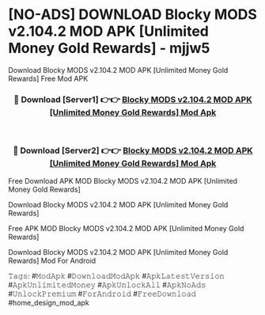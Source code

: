 # [NO-ADS] DOWNLOAD Blocky MODS v2.104.2 MOD APK [Unlimited Money Gold Rewards] - mjjw5
Download Blocky MODS v2.104.2 MOD APK [Unlimited Money Gold Rewards] Free Mod APK

<div align="center">
<h3>🔴 Download [Server1] 👉👉 <a href="https://apk-comot.site?title=Blocky_MODS_v2.104.2_MOD_APK_[Unlimited_Money_Gold_Rewards]">Blocky MODS v2.104.2 MOD APK [Unlimited Money Gold Rewards] Mod Apk</a></h3><br>

<h3>🔴 Download [Server2] 👉👉 <a href="https://apk-comot.site?title=Blocky_MODS_v2.104.2_MOD_APK_[Unlimited_Money_Gold_Rewards]">Blocky MODS v2.104.2 MOD APK [Unlimited Money Gold Rewards] Mod Apk</a></h3>
</div>


Free Download APK MOD Blocky MODS v2.104.2 MOD APK [Unlimited Money Gold Rewards]

Download Blocky MODS v2.104.2 MOD APK [Unlimited Money Gold Rewards] 

Free APK MOD Blocky MODS v2.104.2 MOD APK [Unlimited Money Gold Rewards] 

Download Blocky MODS v2.104.2 MOD APK [Unlimited Money Gold Rewards] Mod For Android

𝚃𝚊𝚐𝚜: #𝙼𝚘𝚍𝙰𝚙𝚔 #𝙳𝚘𝚠𝚗𝚕𝚘𝚊𝚍𝙼𝚘𝚍𝙰𝚙𝚔 #𝙰𝚙𝚔𝙻𝚊𝚝𝚎𝚜𝚝𝚅𝚎𝚛𝚜𝚒𝚘𝚗 #𝙰𝚙𝚔𝚄𝚗𝚕𝚒𝚖𝚒𝚝𝚎𝚍𝙼𝚘𝚗𝚎𝚢 #𝙰𝚙𝚔𝚄𝚗𝚕𝚘𝚌𝚔𝙰𝚕𝚕 #𝙰𝚙𝚔𝙽𝚘𝙰𝚍𝚜 #𝚄𝚗𝚕𝚘𝚌𝚔𝙿𝚛𝚎𝚖𝚒𝚞𝚖 #𝙵𝚘𝚛𝙰𝚗𝚍𝚛𝚘𝚒𝚍 #𝙵𝚛𝚎𝚎𝙳𝚘𝚠𝚗𝚕𝚘𝚊𝚍 #home_design_mod_apk
